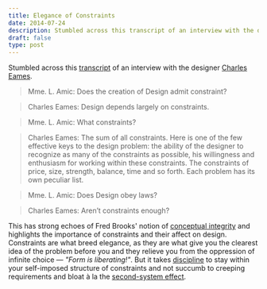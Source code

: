 ```yaml
---
title: Elegance of Constraints
date: 2014-07-24
description: Stumbled across this transcript of an interview with the designer Charles Eames.
draft: false
type: post
---
```


Stumbled across this [transcript](http://blog.designersrevolt.com/post/52143068880/the-definition-of-design-in-the-words-of-charles-eames "The Definition of Design, in the Words of Charles Eames") of an interview with the designer [Charles Eames](http://en.wikipedia.org/wiki/Charles_Eames "Charles and Ray Eames").

> Mme. L. Amic: Does the creation of Design admit constraint?

> Charles Eames: Design depends largely on constraints.

> Mme. L. Amic: What constraints?

> Charles Eames: The sum of all constraints. Here is one of the few effective keys to the design problem: the ability of the designer to recognize as many of the constraints as possible, his willingness and enthusiasm for working within these constraints. The constraints of price, size, strength, balance, time and so forth. Each problem has its own peculiar list.

> Mme. L. Amic: Does Design obey laws?

> Charles Eames: Aren’t constraints enough?

This has strong echoes of Fred Brooks' notion of [conceptual integrity](http://c2.com/cgi/wiki?ConceptualIntegrity "Conceptual Integrity") and highlights the importance of constraints and their affect on design. Constraints are what breed elegance, as they are what give you the clearest idea of the problem before you and they relieve you from the oppression of infinite choice — *"Form is liberating!"*. But it takes [discipline](http://blog.codinghorror.com/discipline-makes-strong-developers/ "Discipline Makes Strong Developers") to stay within your self-imposed structure of constraints and not succumb to creeping requirements and bloat à la the [second-system effect](http://en.wikipedia.org/wiki/Second-system_effect "Second-system effect").
